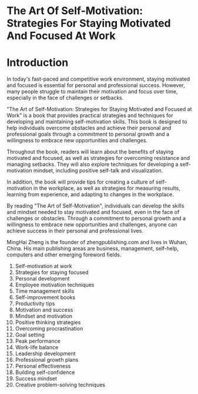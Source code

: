# The Art Of Self-Motivation: Strategies For Staying Motivated And Focused At Work

# Introduction

In today's fast-paced and competitive work environment, staying motivated and focused is essential for personal and professional success. However, many people struggle to maintain their motivation and focus over time, especially in the face of challenges or setbacks.

"The Art of Self-Motivation: Strategies for Staying Motivated and Focused at Work" is a book that provides practical strategies and techniques for developing and maintaining self-motivation skills. This book is designed to help individuals overcome obstacles and achieve their personal and professional goals through a commitment to personal growth and a willingness to embrace new opportunities and challenges.

Throughout the book, readers will learn about the benefits of staying motivated and focused, as well as strategies for overcoming resistance and managing setbacks. They will also explore techniques for developing a self-motivation mindset, including positive self-talk and visualization.

In addition, the book will provide tips for creating a culture of self-motivation in the workplace, as well as strategies for measuring results, learning from experience, and adapting to changes in the workplace.

By reading "The Art of Self-Motivation", individuals can develop the skills and mindset needed to stay motivated and focused, even in the face of challenges or obstacles. Through a commitment to personal growth and a willingness to embrace new opportunities and challenges, anyone can achieve success in their personal and professional lives.

MingHai Zheng is the founder of zhengpublishing.com and lives in Wuhan, China. His main publishing areas are business, management, self-help, computers and other emerging foreword fields.



1. Self-motivation at work
2. Strategies for staying focused
3. Personal development
4. Employee motivation techniques
5. Time management skills
6. Self-improvement books
7. Productivity tips
8. Motivation and success
9. Mindset and motivation
10. Positive thinking strategies
11. Overcoming procrastination
12. Goal setting
13. Peak performance
14. Work-life balance
15. Leadership development
16. Professional growth plans
17. Personal effectiveness
18. Building self-confidence
19. Success mindset
20. Creative problem-solving techniques

